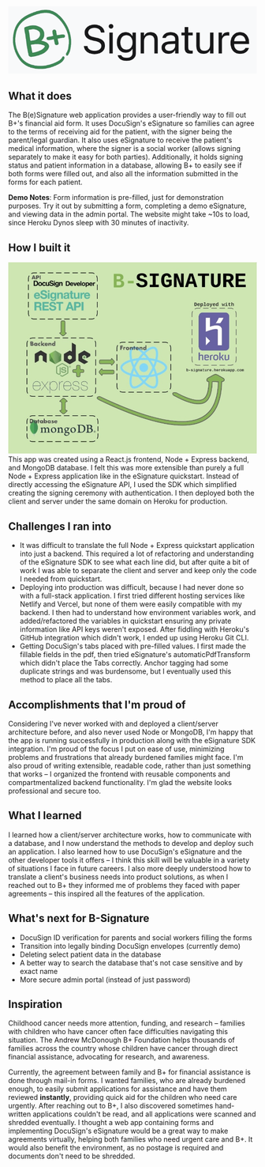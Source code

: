 ![app-logo](./img/B-Signature-logo.png)
## What it does
The B(e)Signature web application provides a user-friendly way to fill out B+'s financial aid form. It uses DocuSign's eSignature so families can agree to the terms of receiving aid for the patient, with the signer being the parent/legal guardian. It also uses eSignature to receive the patient's medical information, where the signer is a social worker (allows signing separately to make it easy for both parties). Additionally, it holds signing status and patient information in a database, allowing B+ to easily see if both forms were filled out, and also all the information submitted in the forms for each patient. 

__Demo Notes__: Form information is pre-filled, just for demonstration purposes. Try it out by submitting a form, completing a demo eSignature, and viewing data in the admin portal. The website might take ~10s to load, since Heroku Dynos sleep with 30 minutes of inactivity.

## How I built it
![app-diagram](./img/IMG_0018.jpg)
This app was created using a React.js frontend, Node + Express backend, and MongoDB database. I felt this was more extensible than purely a full Node + Express application like in the eSignature quickstart. Instead of directly accessing the eSignature API, I used the SDK which simplified creating the signing ceremony with authentication. I then deployed both the client and server under the same domain on Heroku for production.

## Challenges I ran into
- It was difficult to translate the full Node + Express quickstart application into just a backend. This required a lot of refactoring and understanding of the eSignature SDK to see what each line did, but after quite a bit of work I was able to separate the client and server and keep only the code I needed from quickstart.
- Deploying into production was difficult, because I had never done so with a full-stack application. I first tried different hosting services like Netlify and Vercel, but none of them were easily compatible with my backend. I then had to understand how environment variables work, and added/refactored the variables in quickstart ensuring any private information like API keys weren't exposed. After fiddling with Heroku's GitHub integration which didn't work, I ended up using Heroku Git CLI.
- Getting DocuSign's tabs placed with pre-filled values. I first made the fillable fields in the pdf, then tried eSignature's automaticPdfTransform which didn't place the Tabs correctly. Anchor tagging had some duplicate strings and was burdensome, but I eventually used this method to place all the tabs. 

## Accomplishments that I'm proud of
Considering I've never worked with and deployed a client/server architecture before, and also never used Node or MongoDB, I'm happy that the app is running successfully in production along with the eSignature SDK integration. I'm proud of the focus I put on ease of use, minimizing problems and frustrations that already burdened families might face. I'm also proud of writing extensible, readable code, rather than just something that works – I organized the frontend with reusable components and compartmentalized backend functionality. I'm glad the website looks professional and secure too.

## What I learned
I learned how a client/server architecture works, how to communicate with a database, and I now understand the methods to develop and deploy such an application. I also learned how to use DocuSign's eSignature and the other developer tools it offers – I think this skill will be valuable in a variety of situations I face in future careers. I also more deeply understood how to translate a client's business needs into product solutions, as when I reached out to B+ they informed me of problems they faced with paper agreements – this inspired all the features of the application. 

## What's next for B-Signature
- DocuSign ID verification for parents and social workers filling the forms
- Transition into legally binding DocuSign envelopes (currently demo)
- Deleting select patient data in the database
- A better way to search the database that's not case sensitive and by exact name
- More secure admin portal (instead of just password)

## Inspiration
Childhood cancer needs more attention, funding, and research – families with children who have cancer often face difficulties navigating this situation. The Andrew McDonough B+ Foundation helps thousands of families across the country whose children have cancer through direct financial assistance, advocating for research, and awareness. 

Currently, the agreement between family and B+ for financial assistance is done through mail-in forms. I wanted families, who are already burdened enough, to easily submit applications for assistance and have them reviewed __instantly__, providing quick aid for the children who need care urgently. After reaching out to B+, I also discovered sometimes hand-written applications couldn't be read, and all applications were scanned and shredded eventually. I thought a web app containing forms and implementing DocuSign's eSignature would be a great way to make agreements virtually, helping both families who need urgent care and B+. It would also benefit the environment, as no postage is required and documents don't need to be shredded.
